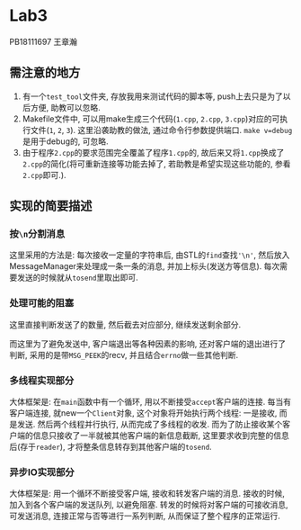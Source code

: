 # Lab3

PB18111697 王章瀚

## 需注意的地方

1. 有一个`test_tool`文件夹, 存放我用来测试代码的脚本等, push上去只是为了以后方便, 助教可以忽略.
2. Makefile文件中, 可以用make生成三个代码(`1.cpp`, `2.cpp`, `3.cpp`)对应的可执行文件(`1`, `2`, `3`). 这里沿袭助教的做法, 通过命令行参数提供端口. `make v=debug`是用于debug的, 可忽略. 
3. 由于程序`2.cpp`的要求范围完全覆盖了程序`1.cpp`的, 故后来又将`1.cpp`换成了`2.cpp`的简化(将可重新连接等功能去掉了, 若助教是希望实现这些功能的, 参看`2.cpp`即可.). 

## 实现的简要描述

### 按`\n`分割消息

这里采用的方法是: 每次接收一定量的字符串后, 由STL的`find`查找`'\n'`, 然后放入MessageManager来处理成一条一条的消息, 并加上标头(发送方等信息).
每次需要发送的时候就从`tosend`里取出即可.

### 处理可能的阻塞

这里直接判断发送了的数量, 然后截去对应部分, 继续发送剩余部分.

而这里为了避免发送中, 客户端退出等各种因素的影响, 还对客户端的退出进行了判断, 采用的是带`MSG_PEEK`的recv, 并且结合`errno`做一些其他判断.

### 多线程实现部分

大体框架是: 在`main`函数中有一个循环, 用以不断接受`accept`客户端的连接. 每当有客户端连接, 就new一个`Client`对象, 这个对象将开始执行两个线程: 一是接收, 而是发送. 然后两个线程并行执行, 从而完成了多线程的收发. 而为了防止接收某个客户端的信息只接收了一半就被其他客户端的新信息截断, 这里要求收到完整的信息后(存于`reader`), 才将整条信息转存到其他客户端的`tosend`.

### 异步IO实现部分

大体框架是: 用一个循环不断接受客户端, 接收和转发客户端的消息. 接收的时候, 加入到各个客户端的发送队列, 以避免阻塞. 转发的时候将对客户端的可接收消息, 可发送消息, 连接正常与否等进行一系列判断, 从而保证了整个程序的正常运行.
